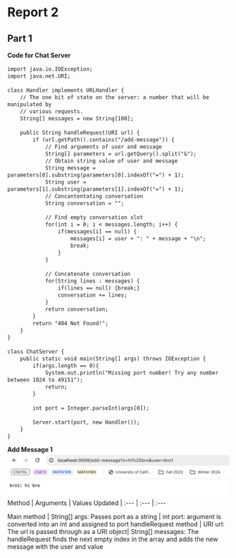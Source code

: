 # Report 2
## Part 1
**Code for Chat Server**
```
import java.io.IOException;
import java.net.URI;

class Handler implements URLHandler {
    // The one bit of state on the server: a number that will be manipulated by
    // various requests.
    String[] messages = new String[100];

    public String handleRequest(URI url) {
        if (url.getPath().contains("/add-message")) {
            // Find arguments of user and message
            String[] parameters = url.getQuery().split("&");
            // Obtain string value of user and message
            String message = parameters[0].substring(parameters[0].indexOf("=") + 1);
            String user = parameters[1].substring(parameters[1].indexOf("=") + 1);
            // Concantentating conversation
            String conversation = "";
            
            // Find empty conversation slot
            for(int i = 0; i < messages.length; i++) {
                if(messages[i] == null) {
                    messages[i] = user + ": " + message + "\n";
                    break;
                }
            }
            
            // Concatenate conversation
            for(String lines : messages) {
                if(lines == null) {break;}
                conversation += lines;
            }
            return conversation;
        }
        return "404 Not Found!";
    }
}

class ChatServer {
    public static void main(String[] args) throws IOException {
        if(args.length == 0){
            System.out.println("Missing port number! Try any number between 1024 to 49151");
            return;
        }

        int port = Integer.parseInt(args[0]);

        Server.start(port, new Handler());
    }
}
```
**Add Message 1**
![Image](add_message1.png)
Method | Arguments | Values Updated
| :--- | :--- | :---

Main method | String[] args: Passes port as a string | int port: argument is converted into an int and assigned to port
handleRequest method  | URI url: The url is passed through as a URI object| String[] messages: The handleRequest finds the next empty index in the array and adds the new message with the user and value
